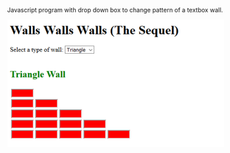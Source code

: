 Javascript program with drop down box to change pattern of a textbox wall.

![Wallbuilder](Walls.png) 
